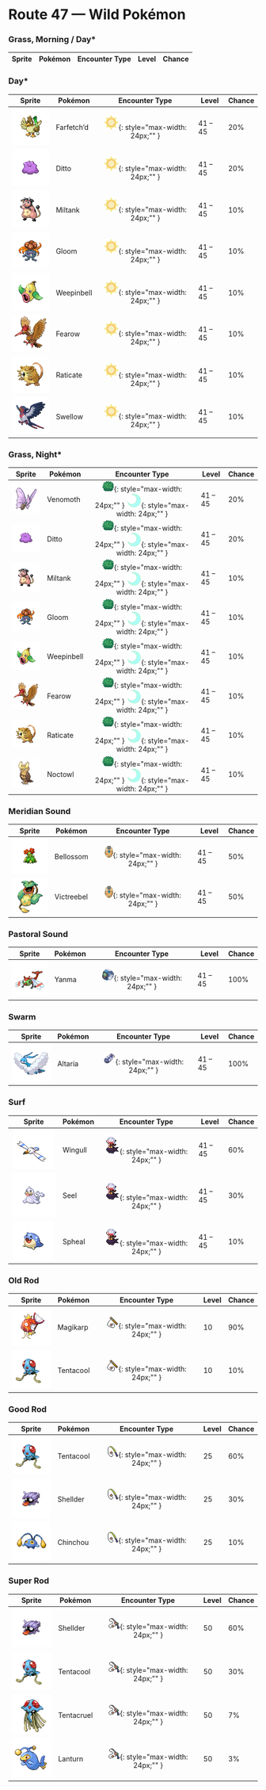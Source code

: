 # Route 47 — Wild Pokémon

### Grass, Morning / Day*

| Sprite | Pokémon | Encounter Type | Level | Chance |
|:------:|---------|:--------------:|-------|--------|
### Day*

| Sprite | Pokémon | Encounter Type | Level | Chance |
|:------:|---------|:--------------:|-------|--------|
| ![Farfetch’d](../../assets/sprites/farfetchd/front.gif "Farfetch’d") | Farfetch’d | ![Day*](../../assets/encounter_types/day.png "Day*"){: style="max-width: 24px;"" } | 41 – 45 | 20% |
| ![Ditto](../../assets/sprites/ditto/front.gif "Ditto") | Ditto | ![Day*](../../assets/encounter_types/day.png "Day*"){: style="max-width: 24px;"" } | 41 – 45 | 20% |
| ![Miltank](../../assets/sprites/miltank/front.gif "Miltank") | Miltank | ![Day*](../../assets/encounter_types/day.png "Day*"){: style="max-width: 24px;"" } | 41 – 45 | 10% |
| ![Gloom](../../assets/sprites/gloom/front.gif "Gloom") | Gloom | ![Day*](../../assets/encounter_types/day.png "Day*"){: style="max-width: 24px;"" } | 41 – 45 | 10% |
| ![Weepinbell](../../assets/sprites/weepinbell/front.gif "Weepinbell") | Weepinbell | ![Day*](../../assets/encounter_types/day.png "Day*"){: style="max-width: 24px;"" } | 41 – 45 | 10% |
| ![Fearow](../../assets/sprites/fearow/front.gif "Fearow") | Fearow | ![Day*](../../assets/encounter_types/day.png "Day*"){: style="max-width: 24px;"" } | 41 – 45 | 10% |
| ![Raticate](../../assets/sprites/raticate/front.gif "Raticate") | Raticate | ![Day*](../../assets/encounter_types/day.png "Day*"){: style="max-width: 24px;"" } | 41 – 45 | 10% |
| ![Swellow](../../assets/sprites/swellow/front.gif "Swellow") | Swellow | ![Day*](../../assets/encounter_types/day.png "Day*"){: style="max-width: 24px;"" } | 41 – 45 | 10% |

### Grass, Night*

| Sprite | Pokémon | Encounter Type | Level | Chance |
|:------:|---------|:--------------:|-------|--------|
| ![Venomoth](../../assets/sprites/venomoth/front.gif "Venomoth") | Venomoth | ![Grass](../../assets/encounter_types/grass.png "Grass"){: style="max-width: 24px;"" } ![Night*](../../assets/encounter_types/night.png "Night*"){: style="max-width: 24px;"" } | 41 – 45 | 20% |
| ![Ditto](../../assets/sprites/ditto/front.gif "Ditto") | Ditto | ![Grass](../../assets/encounter_types/grass.png "Grass"){: style="max-width: 24px;"" } ![Night*](../../assets/encounter_types/night.png "Night*"){: style="max-width: 24px;"" } | 41 – 45 | 20% |
| ![Miltank](../../assets/sprites/miltank/front.gif "Miltank") | Miltank | ![Grass](../../assets/encounter_types/grass.png "Grass"){: style="max-width: 24px;"" } ![Night*](../../assets/encounter_types/night.png "Night*"){: style="max-width: 24px;"" } | 41 – 45 | 10% |
| ![Gloom](../../assets/sprites/gloom/front.gif "Gloom") | Gloom | ![Grass](../../assets/encounter_types/grass.png "Grass"){: style="max-width: 24px;"" } ![Night*](../../assets/encounter_types/night.png "Night*"){: style="max-width: 24px;"" } | 41 – 45 | 10% |
| ![Weepinbell](../../assets/sprites/weepinbell/front.gif "Weepinbell") | Weepinbell | ![Grass](../../assets/encounter_types/grass.png "Grass"){: style="max-width: 24px;"" } ![Night*](../../assets/encounter_types/night.png "Night*"){: style="max-width: 24px;"" } | 41 – 45 | 10% |
| ![Fearow](../../assets/sprites/fearow/front.gif "Fearow") | Fearow | ![Grass](../../assets/encounter_types/grass.png "Grass"){: style="max-width: 24px;"" } ![Night*](../../assets/encounter_types/night.png "Night*"){: style="max-width: 24px;"" } | 41 – 45 | 10% |
| ![Raticate](../../assets/sprites/raticate/front.gif "Raticate") | Raticate | ![Grass](../../assets/encounter_types/grass.png "Grass"){: style="max-width: 24px;"" } ![Night*](../../assets/encounter_types/night.png "Night*"){: style="max-width: 24px;"" } | 41 – 45 | 10% |
| ![Noctowl](../../assets/sprites/noctowl/front.gif "Noctowl") | Noctowl | ![Grass](../../assets/encounter_types/grass.png "Grass"){: style="max-width: 24px;"" } ![Night*](../../assets/encounter_types/night.png "Night*"){: style="max-width: 24px;"" } | 41 – 45 | 10% |

### Meridian Sound

| Sprite | Pokémon | Encounter Type | Level | Chance |
|:------:|---------|:--------------:|-------|--------|
| ![Bellossom](../../assets/sprites/bellossom/front.gif "Bellossom") | Bellossom | ![Meridian Sound](../../assets/encounter_types/meridian_sound.png "Meridian Sound"){: style="max-width: 24px;"" } | 41 – 45 | 50% |
| ![Victreebel](../../assets/sprites/victreebel/front.gif "Victreebel") | Victreebel | ![Meridian Sound](../../assets/encounter_types/meridian_sound.png "Meridian Sound"){: style="max-width: 24px;"" } | 41 – 45 | 50% |

### Pastoral Sound

| Sprite | Pokémon | Encounter Type | Level | Chance |
|:------:|---------|:--------------:|-------|--------|
| ![Yanma](../../assets/sprites/yanma/front.gif "Yanma") | Yanma | ![Pastoral Sound](../../assets/encounter_types/pastoral_sound.png "Pastoral Sound"){: style="max-width: 24px;"" } | 41 – 45 | 100% |

### Swarm

| Sprite | Pokémon | Encounter Type | Level | Chance |
|:------:|---------|:--------------:|-------|--------|
| ![Altaria](../../assets/sprites/altaria/front.gif "Altaria") | Altaria | ![Swarm](../../assets/encounter_types/swarm.png "Swarm"){: style="max-width: 24px;"" } | 41 – 45 | 100% |

### Surf

| Sprite | Pokémon | Encounter Type | Level | Chance |
|:------:|---------|:--------------:|-------|--------|
| ![Wingull](../../assets/sprites/wingull/front.gif "Wingull") | Wingull | ![Surf](../../assets/encounter_types/surf.png "Surf"){: style="max-width: 24px;"" } | 41 – 45 | 60% |
| ![Seel](../../assets/sprites/seel/front.gif "Seel") | Seel | ![Surf](../../assets/encounter_types/surf.png "Surf"){: style="max-width: 24px;"" } | 41 – 45 | 30% |
| ![Spheal](../../assets/sprites/spheal/front.gif "Spheal") | Spheal | ![Surf](../../assets/encounter_types/surf.png "Surf"){: style="max-width: 24px;"" } | 41 – 45 | 10% |

### Old Rod

| Sprite | Pokémon | Encounter Type | Level | Chance |
|:------:|---------|:--------------:|-------|--------|
| ![Magikarp](../../assets/sprites/magikarp/front.gif "Magikarp") | Magikarp | ![Old Rod](../../assets/encounter_types/old_rod.png "Old Rod"){: style="max-width: 24px;"" } | 10 | 90% |
| ![Tentacool](../../assets/sprites/tentacool/front.gif "Tentacool") | Tentacool | ![Old Rod](../../assets/encounter_types/old_rod.png "Old Rod"){: style="max-width: 24px;"" } | 10 | 10% |

### Good Rod

| Sprite | Pokémon | Encounter Type | Level | Chance |
|:------:|---------|:--------------:|-------|--------|
| ![Tentacool](../../assets/sprites/tentacool/front.gif "Tentacool") | Tentacool | ![Good Rod](../../assets/encounter_types/good_rod.png "Good Rod"){: style="max-width: 24px;"" } | 25 | 60% |
| ![Shellder](../../assets/sprites/shellder/front.gif "Shellder") | Shellder | ![Good Rod](../../assets/encounter_types/good_rod.png "Good Rod"){: style="max-width: 24px;"" } | 25 | 30% |
| ![Chinchou](../../assets/sprites/chinchou/front.gif "Chinchou") | Chinchou | ![Good Rod](../../assets/encounter_types/good_rod.png "Good Rod"){: style="max-width: 24px;"" } | 25 | 10% |

### Super Rod

| Sprite | Pokémon | Encounter Type | Level | Chance |
|:------:|---------|:--------------:|-------|--------|
| ![Shellder](../../assets/sprites/shellder/front.gif "Shellder") | Shellder | ![Super Rod](../../assets/encounter_types/super_rod.png "Super Rod"){: style="max-width: 24px;"" } | 50 | 60% |
| ![Tentacool](../../assets/sprites/tentacool/front.gif "Tentacool") | Tentacool | ![Super Rod](../../assets/encounter_types/super_rod.png "Super Rod"){: style="max-width: 24px;"" } | 50 | 30% |
| ![Tentacruel](../../assets/sprites/tentacruel/front.gif "Tentacruel") | Tentacruel | ![Super Rod](../../assets/encounter_types/super_rod.png "Super Rod"){: style="max-width: 24px;"" } | 50 | 7% |
| ![Lanturn](../../assets/sprites/lanturn/front.gif "Lanturn") | Lanturn | ![Super Rod](../../assets/encounter_types/super_rod.png "Super Rod"){: style="max-width: 24px;"" } | 50 | 3% |

